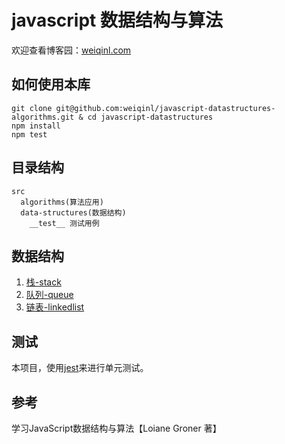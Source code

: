 # javascript 数据结构与算法

欢迎查看博客园：[weiqinl.com](http://www.cnblogs.com/weiqinl/)
## 如何使用本库

```
git clone git@github.com:weiqinl/javascript-datastructures-algorithms.git & cd javascript-datastructures  
npm install  
npm test  
```

## 目录结构

```
src  
  algorithms(算法应用)  
  data-structures(数据结构)  
    __test__ 测试用例
```

## 数据结构

1. [栈-stack](https://github.com/weiqinl/javascript-datastructures-algorithms/tree/master/src/data-structures/stack)
2. [队列-queue](https://github.com/weiqinl/javascript-datastructures-algorithms/tree/master/src/data-structures/queue)
3. [链表-linkedlist](https://github.com/weiqinl/javascript-datastructures-algorithms/tree/master/src/data-structures/linkedlist)


## 测试
本项目，使用[jest](https://facebook.github.io/jest/zh-Hans/)来进行单元测试。


## 参考
学习JavaScript数据结构与算法【Loiane Groner 著】
